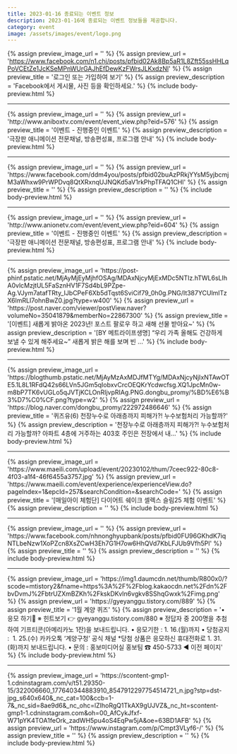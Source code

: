 ```yaml
---
title: 2023-01-16 종료되는 이벤트 정보
description: 2023-01-16에 종료되는 이벤트 정보들을 제공합니다.
category: event
image: /assets/images/event/logo.png
---
```

{% assign preview_image_url = '' %}
{% assign preview_url = 'https://www.facebook.com/n1.chj/posts/pfbid02Ak8Bp5aR1L8Zft55ssHHLqPoVCEtZe1JcKSeMPnWUrGAJhEfDewKzFWrsJLKxdzNl' %}
{% assign preview_title = '&#xb85c;&#xadf8;&#xc778; &#xb610;&#xb294; &#xac00;&#xc785;&#xd558;&#xc5ec; &#xbcf4;&#xae30;' %}
{% assign preview_description = 'Facebook&#xc5d0;&#xc11c; &#xac8c;&#xc2dc;&#xbb3c;, &#xc0ac;&#xc9c4; &#xb4f1;&#xc744; &#xd655;&#xc778;&#xd558;&#xc138;&#xc694;.' %}
{% include body-preview.html %}
<hr>{% assign preview_image_url = '' %}
{% assign preview_url = 'http://www.aniboxtv.com/event/event_view.php?eid=576' %}
{% assign preview_title = '이벤트 - 진행중인 이벤트' %}
{% assign preview_description = '극장판 애니메이션 전문채널, 방송편성표, 프로그램 안내' %}
{% include body-preview.html %}
<hr>{% assign preview_image_url = '' %}
{% assign preview_url = 'https://www.facebook.com/ddm4you/posts/pfbid02buAzPRkjYYsM5yjbcmjM3aWhxw9PrWPDvq8QtXRxnqUJNQKd5aV1rkPhpTFAQ1CHl' %}
{% assign preview_title = '' %}
{% assign preview_description = '' %}
{% include body-preview.html %}
<hr>{% assign preview_image_url = '' %}
{% assign preview_url = 'http://www.anionetv.com/event/event_view.php?eid=604' %}
{% assign preview_title = '이벤트 - 진행중인 이벤트' %}
{% assign preview_description = '극장판 애니메이션 전문채널, 방송편성표, 프로그램 안내' %}
{% include body-preview.html %}
<hr>{% assign preview_image_url = 'https://post-phinf.pstatic.net/MjAyMjEyMjhfOSAg/MDAxNjcyMjExMDc5NTIz.hTWL6sLIhA0vlcMzjtUL5FaSznHV1F7Sd4bL9PZpe-Ag.VJym7atafTRty_IJbCPeF6Xb5dTqst6SviCif79_0h0g.PNG/It387YCUlmITzX6lmRLI7ohnBwZ0.jpg?type=w400' %}
{% assign preview_url = 'https://post.naver.com/viewer/postView.naver?volumeNo=35041879&memberNo=22867300' %}
{% assign preview_title = '[이벤트] 새롭게 밝아온 2023년!  포스트 팔로우 하고 새해 선물 받아요~' %}
{% assign preview_description = '[BY 메트라이프생명] &ldquo;우리 가족 올해도 건강하게 보낼 수 있게 해주세요~&rdquo; 새롭게 밝은 해를 보며 빈 ...' %}
{% include body-preview.html %}
<hr>{% assign preview_image_url = 'https://blogthumb.pstatic.net/MjAyMzAxMDJfMTYg/MDAxNjcyNjIxNTAwOTE5.1L8L1RFdQ42s66LVn5JGm5qIobxvCrcOEQKrYcdwcfsg.XQ1JpcMn0w-m8bP7TK6vUGLo5qJVTjKCLOnRIjvpRIAg.PNG.dongbu_promy/%BD%E6%B3%D7%C0%CF.png?type=w2' %}
{% assign preview_url = 'https://blog.naver.com/dongbu_promy/222972486646' %}
{% assign preview_title = '퀴즈유(6) 천장누수로 아래층까지 피해가?! 누수보험처리 가능할까?' %}
{% assign preview_description = '천장누수로 아래층까지 피해가?! 누수보험처리 가능할까? 아파트 4층에 거주하는 403호 주인은 전장에서 내...' %}
{% include body-preview.html %}
<hr>{% assign preview_image_url = 'https://www.maeili.com/upload/event/20230102/thum/7ceec922-80c8-4f03-a1f4-46f6455a3757.jpg' %}
{% assign preview_url = 'https://www.maeili.com/event/experience/experienceView.do?pageIndex=1&epcId=257&searchCondition=&searchCode=' %}
{% assign preview_title = '[매일아이 체험단] 다이어트 쉐이크 셀렉스 슬림25 체험 이벤트' %}
{% assign preview_description = '' %}
{% include body-preview.html %}
<hr>{% assign preview_image_url = '' %}
{% assign preview_url = 'https://www.facebook.com/nhnonghyupbank/posts/pfbid0FU96GKhdK7iqNTLbeNzw1XoPZcn8XsZCwH3Eh7G1H7ow6HhQVd7KbLFJUb9Vfh5Pl' %}
{% assign preview_title = '' %}
{% assign preview_description = '' %}
{% include body-preview.html %}
<hr>{% assign preview_image_url = 'https://img1.daumcdn.net/thumb/R800x0/?scode=mtistory2&fname=https%3A%2F%2Fblog.kakaocdn.net%2Fdn%2FbvDvmJ%2FbtrUZXmBZKh%2FkskDKvIn6vgkv8SShqGwxk%2Fimg.png' %}
{% assign preview_url = 'https://gyeyanggu.tistory.com/889' %}
{% assign preview_title = '1월 계양 퀴즈' %}
{% assign preview_description = '• 응모 하기📝 ※ 힌트보기 👉 gyeyanggu.tistory.com/880 ※ 정답자 중 200명을 추첨하여 기프티콘(아메리카노 1잔)을 보내드립니다. • 응모기한 : 1. 16.(월)까지 • 당첨공지 : ‌ 1. 25.(수) 카카오톡 ‘계양구청’ 공식 채널 *당첨 상품은 응모하신 휴대전화로 1. 31.(화)까지 보내드립니다. • 문의 : 홍보미디어실 홍보팀 ☎ 450-5733 ◀ 이전 페이지' %}
{% include body-preview.html %}
<hr>{% assign preview_image_url = 'https://scontent-gmp1-1.cdninstagram.com/v/t51.29350-15/322006660_177640344883910_8547912297754514721_n.jpg?stp=dst-jpg_s640x640&amp;_nc_cat=100&amp;ccb=1-7&amp;_nc_sid=8ae9d6&amp;_nc_ohc=lZIhoRgQ1TkAX9gUJVZ&amp;_nc_ht=scontent-gmp1-1.cdninstagram.com&amp;oh=00_AfCykJfxf-W71pYK4TOA1feOrk_zadWH5pu4oS4EqPw5jA&amp;oe=63BD1AFB' %}
{% assign preview_url = 'https://www.instagram.com/p/Cmpt3VLyf6-/' %}
{% assign preview_title = '' %}
{% assign preview_description = '' %}
{% include body-preview.html %}